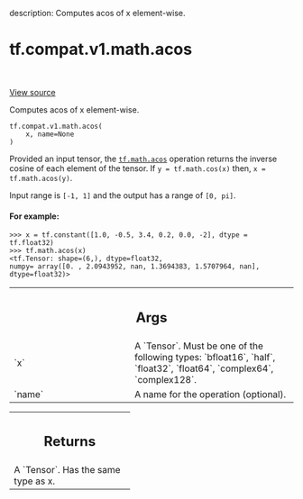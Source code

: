 description: Computes acos of x element-wise.

<div itemscope itemtype="http://developers.google.com/ReferenceObject">
<meta itemprop="name" content="tf.compat.v1.math.acos" />
<meta itemprop="path" content="Stable" />
</div>

# tf.compat.v1.math.acos

<!-- Insert buttons and diff -->

<table class="tfo-notebook-buttons tfo-api nocontent" align="left">

</table>

<a target="_blank" class="external" href="/code/stable/tensorflow/python/ops/math_ops.py">View source</a>



Computes acos of x element-wise.


<pre class="devsite-click-to-copy prettyprint lang-py tfo-signature-link">
<code>tf.compat.v1.math.acos(
    x, name=None
)
</code></pre>



<!-- Placeholder for "Used in" -->

Provided an input tensor, the <a href="../../../../tf/math/acos.md"><code>tf.math.acos</code></a> operation
returns the inverse cosine of each element of the tensor.
If `y = tf.math.cos(x)` then, `x = tf.math.acos(y)`.

Input range is `[-1, 1]` and the output has a range of `[0, pi]`.

#### For example:



```
>>> x = tf.constant([1.0, -0.5, 3.4, 0.2, 0.0, -2], dtype = tf.float32)
>>> tf.math.acos(x)
<tf.Tensor: shape=(6,), dtype=float32,
numpy= array([0. , 2.0943952, nan, 1.3694383, 1.5707964, nan],
dtype=float32)>
```

<!-- Tabular view -->
 <table class="responsive fixed orange">
<colgroup><col width="214px"><col></colgroup>
<tr><th colspan="2"><h2 class="add-link">Args</h2></th></tr>

<tr>
<td>
`x`<a id="x"></a>
</td>
<td>
A `Tensor`. Must be one of the following types: `bfloat16`, `half`,
`float32`, `float64`, `complex64`, `complex128`.
</td>
</tr><tr>
<td>
`name`<a id="name"></a>
</td>
<td>
A name for the operation (optional).
</td>
</tr>
</table>



<!-- Tabular view -->
 <table class="responsive fixed orange">
<colgroup><col width="214px"><col></colgroup>
<tr><th colspan="2"><h2 class="add-link">Returns</h2></th></tr>
<tr class="alt">
<td colspan="2">
A `Tensor`. Has the same type as x.
</td>
</tr>

</table>

